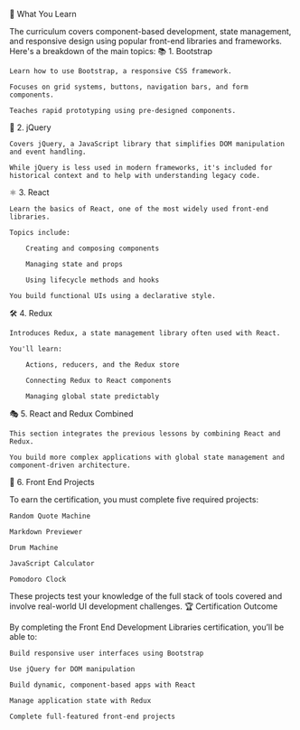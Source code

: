 🧰 What You Learn

The curriculum covers component-based development, state management, and responsive design using popular front-end libraries and frameworks. Here's a breakdown of the main topics:
📚 1. Bootstrap

    Learn how to use Bootstrap, a responsive CSS framework.

    Focuses on grid systems, buttons, navigation bars, and form components.

    Teaches rapid prototyping using pre-designed components.

🎨 2. jQuery

    Covers jQuery, a JavaScript library that simplifies DOM manipulation and event handling.

    While jQuery is less used in modern frameworks, it's included for historical context and to help with understanding legacy code.

⚛️ 3. React

    Learn the basics of React, one of the most widely used front-end libraries.

    Topics include:

        Creating and composing components

        Managing state and props

        Using lifecycle methods and hooks

    You build functional UIs using a declarative style.

🛠️ 4. Redux

    Introduces Redux, a state management library often used with React.

    You'll learn:

        Actions, reducers, and the Redux store

        Connecting Redux to React components

        Managing global state predictably

🎭 5. React and Redux Combined

    This section integrates the previous lessons by combining React and Redux.

    You build more complex applications with global state management and component-driven architecture.

🧪 6. Front End Projects

To earn the certification, you must complete five required projects:

    Random Quote Machine

    Markdown Previewer

    Drum Machine

    JavaScript Calculator

    Pomodoro Clock

These projects test your knowledge of the full stack of tools covered and involve real-world UI development challenges.
🏆 Certification Outcome

By completing the Front End Development Libraries certification, you’ll be able to:

    Build responsive user interfaces using Bootstrap

    Use jQuery for DOM manipulation

    Build dynamic, component-based apps with React

    Manage application state with Redux

    Complete full-featured front-end projects
